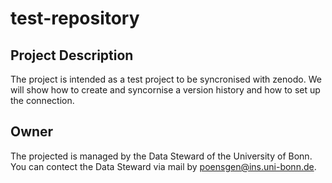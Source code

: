 # test-repository

## Project Description

The project is intended as a test project to be syncronised with zenodo. We will show how to create and syncornise a version history and how to set up the connection.

## Owner

The projected is managed by the Data Steward of the University of Bonn. You can contect the Data Steward via mail by [poensgen@ins.uni-bonn.de](mailto:poensgen@ins.uni-bonn.de). 
